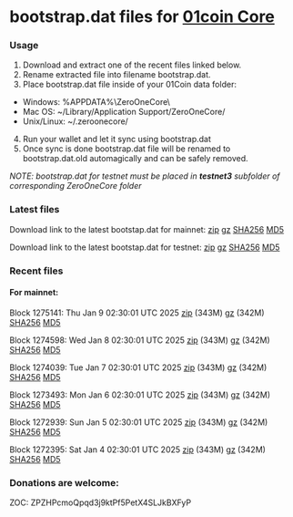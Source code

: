 # bootstrap.dat files for [01coin Core](https://01coin.io)

### Usage

1. Download and extract one of the recent files linked below.
2. Rename extracted file into filename bootstrap.dat.
3. Place bootstrap.dat file inside of your 01Coin data folder:
 - Windows: %APPDATA%\ZeroOneCore\
 - Mac OS: ~/Library/Application Support/ZeroOneCore/
 - Unix/Linux: ~/.zeroonecore/
4. Run your wallet and let it sync using bootstrap.dat
5. Once sync is done bootstrap.dat file will be renamed to bootstrap.dat.old automagically and can be safely removed.

_NOTE: bootstrap.dat for testnet must be placed in **testnet3** subfolder of corresponding ZeroOneCore folder_

### Latest files
Download link to the latest bootstap.dat for mainnet: [zip](https://files.01coin.io/mainnet/bootstrap.dat.zip) [gz](https://files.01coin.io/mainnet/bootstrap.dat.tar.gz) [SHA256](https://files.01coin.io/mainnet/sha256.txt) [MD5](https://files.01coin.io/mainnet/md5.txt)

Download link to the latest bootstap.dat for testnet: [zip](https://files.01coin.io/testnet/bootstrap.dat.zip) [gz](https://files.01coin.io/testnet/bootstrap.dat.tar.gz) [SHA256](https://files.01coin.io/testnet/sha256.txt) [MD5](https://files.01coin.io/testnet/md5.txt)

### Recent files

#### For mainnet:

Block 1275141: Thu Jan  9 02:30:01 UTC 2025 [zip](https://files.01coin.io/mainnet/2025-01-09/bootstrap.dat.zip) (343M) [gz](https://files.01coin.io/mainnet/2025-01-09/bootstrap.dat.tar.gz) (342M) [SHA256](https://files.01coin.io/mainnet/2025-01-09/sha256.txt) [MD5](https://files.01coin.io/mainnet/2025-01-09/md5.txt)

Block 1274598: Wed Jan  8 02:30:01 UTC 2025 [zip](https://files.01coin.io/mainnet/2025-01-08/bootstrap.dat.zip) (343M) [gz](https://files.01coin.io/mainnet/2025-01-08/bootstrap.dat.tar.gz) (342M) [SHA256](https://files.01coin.io/mainnet/2025-01-08/sha256.txt) [MD5](https://files.01coin.io/mainnet/2025-01-08/md5.txt)

Block 1274039: Tue Jan  7 02:30:01 UTC 2025 [zip](https://files.01coin.io/mainnet/2025-01-07/bootstrap.dat.zip) (343M) [gz](https://files.01coin.io/mainnet/2025-01-07/bootstrap.dat.tar.gz) (342M) [SHA256](https://files.01coin.io/mainnet/2025-01-07/sha256.txt) [MD5](https://files.01coin.io/mainnet/2025-01-07/md5.txt)

Block 1273493: Mon Jan  6 02:30:01 UTC 2025 [zip](https://files.01coin.io/mainnet/2025-01-06/bootstrap.dat.zip) (343M) [gz](https://files.01coin.io/mainnet/2025-01-06/bootstrap.dat.tar.gz) (342M) [SHA256](https://files.01coin.io/mainnet/2025-01-06/sha256.txt) [MD5](https://files.01coin.io/mainnet/2025-01-06/md5.txt)

Block 1272939: Sun Jan  5 02:30:01 UTC 2025 [zip](https://files.01coin.io/mainnet/2025-01-05/bootstrap.dat.zip) (343M) [gz](https://files.01coin.io/mainnet/2025-01-05/bootstrap.dat.tar.gz) (342M) [SHA256](https://files.01coin.io/mainnet/2025-01-05/sha256.txt) [MD5](https://files.01coin.io/mainnet/2025-01-05/md5.txt)

Block 1272395: Sat Jan  4 02:30:01 UTC 2025 [zip](https://files.01coin.io/mainnet/2025-01-04/bootstrap.dat.zip) (343M) [gz](https://files.01coin.io/mainnet/2025-01-04/bootstrap.dat.tar.gz) (342M) [SHA256](https://files.01coin.io/mainnet/2025-01-04/sha256.txt) [MD5](https://files.01coin.io/mainnet/2025-01-04/md5.txt)


### Donations are welcome:

ZOC: ZPZHPcmoQpqd3j9ktPf5PetX4SLJkBXFyP

